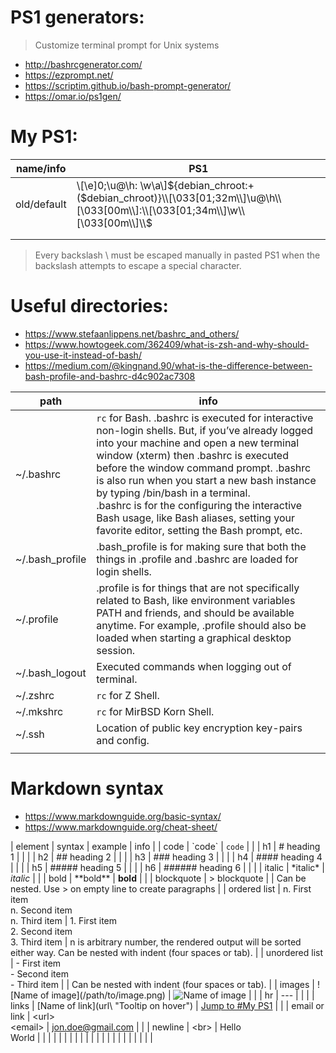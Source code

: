 # PS1 generators:
> Customize terminal prompt for Unix systems

- http://bashrcgenerator.com/
- https://ezprompt.net/
- https://scriptim.github.io/bash-prompt-generator/
- https://omar.io/ps1gen/


# My PS1:
| name/info | PS1 |
| --- | --- |  
| old/default | \\[\e]0;\u@\h: \w\a\\]${debian_chroot:+($debian_chroot)}\\[\033[01;32m\\]\u@\h\\[\033[00m\\]:\\[\033[01;34m\\]\w\\[\033[00m\\]\\$ |
| | |
| | |
> Every backslash \\ must be escaped manually in pasted PS1 when the backslash attempts to escape a special character.

# Useful directories:

- https://www.stefaanlippens.net/bashrc_and_others/
- https://www.howtogeek.com/362409/what-is-zsh-and-why-should-you-use-it-instead-of-bash/
- https://medium.com/@kingnand.90/what-is-the-difference-between-bash-profile-and-bashrc-d4c902ac7308

| path | info |
|---|---|
| ~/.bashrc | `rc` for Bash. .bashrc is executed for interactive non-login shells. But, if you’ve already logged into your machine and open a new terminal window (xterm) then .bashrc is executed before the window command prompt. .bashrc is also run when you start a new bash instance by typing /bin/bash in a terminal. <br> .bashrc is for the configuring the interactive Bash usage, like Bash aliases, setting your favorite editor, setting the Bash prompt, etc. |
| ~/.bash_profile | .bash_profile is for making sure that both the things in .profile and .bashrc are loaded for login shells. |
| ~/.profile | .profile is for things that are not specifically related to Bash, like environment variables PATH and friends, and should be available anytime. For example, .profile should also be loaded when starting a graphical desktop session. |
| ~/.bash_logout | Executed commands when logging out of terminal. |
| ~/.zshrc | `rc` for Z Shell. |
| ~/.mkshrc | `rc` for MirBSD Korn Shell. |
| ~/.ssh | Location of public key encryption key-pairs and config. |
| | |



# Markdown syntax

- https://www.markdownguide.org/basic-syntax/
- https://www.markdownguide.org/cheat-sheet/

| element | syntax | example | info |
| code | \`code\` | `code` | |
| h1 | # heading 1 | | |
| h2 | ## heading 2 | | |
| h3 | ### heading 3 | | |
| h4 | #### heading 4 | | |
| h5 | ##### heading 5 | | |
| h6 | ###### heading 6 | | |
| italic | \*italic\* | *italic* | |
| bold | \*\*bold\*\* | **bold** | |
| blockquote | \> blockquote | | Can be nested. Use \> on empty line to create paragraphs |
| ordered list | n. First item <br> n. Second item <br> n. Third item | 1. First item <br> 2. Second item <br> 3. Third item | n is arbitrary number, the rendered output will be sorted either way. Can be nested with indent (four spaces or tab). |
| unordered list | - First item <br> - Second item <br> - Third item | | Can be nested with indent (four spaces or tab). |
| images | \!\[Name of image\]\(/path/to/image.png\) | ![Name of image](https://d33wubrfki0l68.cloudfront.net/e7ed9fe4bafe46e275c807d63591f85f9ab246ba/e2d28/assets/images/tux.png) | |
| hr | \-\-\- | | |
| links | \[Name of link\]\(url\ \"Tooltip on hover\") | [Jump to #My PS1](#my-ps1 "Tooltip for My PS1 header") | |
| email or link | \<url\> <br> \<email\> | <jon.doe@gmail.com> | |
| newline | \<br\> | Hello <br> World | |
| | | | |
| | | | |
| | | | |
| | | | |
